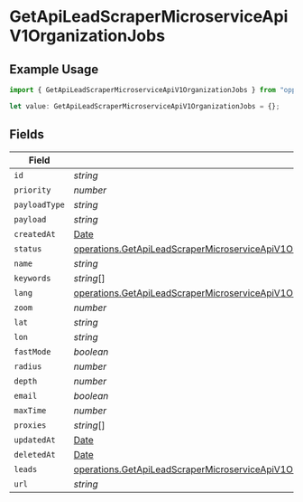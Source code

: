 # GetApiLeadScraperMicroserviceApiV1OrganizationJobs

## Example Usage

```typescript
import { GetApiLeadScraperMicroserviceApiV1OrganizationJobs } from "oppulence-backend-sdk/models/operations";

let value: GetApiLeadScraperMicroserviceApiV1OrganizationJobs = {};
```

## Fields

| Field                                                                                                                                                                                                                                                            | Type                                                                                                                                                                                                                                                             | Required                                                                                                                                                                                                                                                         | Description                                                                                                                                                                                                                                                      |
| ---------------------------------------------------------------------------------------------------------------------------------------------------------------------------------------------------------------------------------------------------------------- | ---------------------------------------------------------------------------------------------------------------------------------------------------------------------------------------------------------------------------------------------------------------- | ---------------------------------------------------------------------------------------------------------------------------------------------------------------------------------------------------------------------------------------------------------------- | ---------------------------------------------------------------------------------------------------------------------------------------------------------------------------------------------------------------------------------------------------------------- |
| `id`                                                                                                                                                                                                                                                             | *string*                                                                                                                                                                                                                                                         | :heavy_minus_sign:                                                                                                                                                                                                                                               | N/A                                                                                                                                                                                                                                                              |
| `priority`                                                                                                                                                                                                                                                       | *number*                                                                                                                                                                                                                                                         | :heavy_minus_sign:                                                                                                                                                                                                                                               | N/A                                                                                                                                                                                                                                                              |
| `payloadType`                                                                                                                                                                                                                                                    | *string*                                                                                                                                                                                                                                                         | :heavy_minus_sign:                                                                                                                                                                                                                                               | N/A                                                                                                                                                                                                                                                              |
| `payload`                                                                                                                                                                                                                                                        | *string*                                                                                                                                                                                                                                                         | :heavy_minus_sign:                                                                                                                                                                                                                                               | N/A                                                                                                                                                                                                                                                              |
| `createdAt`                                                                                                                                                                                                                                                      | [Date](https://developer.mozilla.org/en-US/docs/Web/JavaScript/Reference/Global_Objects/Date)                                                                                                                                                                    | :heavy_minus_sign:                                                                                                                                                                                                                                               | N/A                                                                                                                                                                                                                                                              |
| `status`                                                                                                                                                                                                                                                         | [operations.GetApiLeadScraperMicroserviceApiV1OrganizationOrganizationsResponse200ApplicationJSONResponseBodyDataStatus](../../models/operations/getapileadscrapermicroserviceapiv1organizationorganizationsresponse200applicationjsonresponsebodydatastatus.md) | :heavy_minus_sign:                                                                                                                                                                                                                                               | N/A                                                                                                                                                                                                                                                              |
| `name`                                                                                                                                                                                                                                                           | *string*                                                                                                                                                                                                                                                         | :heavy_minus_sign:                                                                                                                                                                                                                                               | N/A                                                                                                                                                                                                                                                              |
| `keywords`                                                                                                                                                                                                                                                       | *string*[]                                                                                                                                                                                                                                                       | :heavy_minus_sign:                                                                                                                                                                                                                                               | N/A                                                                                                                                                                                                                                                              |
| `lang`                                                                                                                                                                                                                                                           | [operations.GetApiLeadScraperMicroserviceApiV1OrganizationOrganizationsLang](../../models/operations/getapileadscrapermicroserviceapiv1organizationorganizationslang.md)                                                                                         | :heavy_minus_sign:                                                                                                                                                                                                                                               | N/A                                                                                                                                                                                                                                                              |
| `zoom`                                                                                                                                                                                                                                                           | *number*                                                                                                                                                                                                                                                         | :heavy_minus_sign:                                                                                                                                                                                                                                               | N/A                                                                                                                                                                                                                                                              |
| `lat`                                                                                                                                                                                                                                                            | *string*                                                                                                                                                                                                                                                         | :heavy_minus_sign:                                                                                                                                                                                                                                               | N/A                                                                                                                                                                                                                                                              |
| `lon`                                                                                                                                                                                                                                                            | *string*                                                                                                                                                                                                                                                         | :heavy_minus_sign:                                                                                                                                                                                                                                               | N/A                                                                                                                                                                                                                                                              |
| `fastMode`                                                                                                                                                                                                                                                       | *boolean*                                                                                                                                                                                                                                                        | :heavy_minus_sign:                                                                                                                                                                                                                                               | N/A                                                                                                                                                                                                                                                              |
| `radius`                                                                                                                                                                                                                                                         | *number*                                                                                                                                                                                                                                                         | :heavy_minus_sign:                                                                                                                                                                                                                                               | N/A                                                                                                                                                                                                                                                              |
| `depth`                                                                                                                                                                                                                                                          | *number*                                                                                                                                                                                                                                                         | :heavy_minus_sign:                                                                                                                                                                                                                                               | N/A                                                                                                                                                                                                                                                              |
| `email`                                                                                                                                                                                                                                                          | *boolean*                                                                                                                                                                                                                                                        | :heavy_minus_sign:                                                                                                                                                                                                                                               | N/A                                                                                                                                                                                                                                                              |
| `maxTime`                                                                                                                                                                                                                                                        | *number*                                                                                                                                                                                                                                                         | :heavy_minus_sign:                                                                                                                                                                                                                                               | N/A                                                                                                                                                                                                                                                              |
| `proxies`                                                                                                                                                                                                                                                        | *string*[]                                                                                                                                                                                                                                                       | :heavy_minus_sign:                                                                                                                                                                                                                                               | N/A                                                                                                                                                                                                                                                              |
| `updatedAt`                                                                                                                                                                                                                                                      | [Date](https://developer.mozilla.org/en-US/docs/Web/JavaScript/Reference/Global_Objects/Date)                                                                                                                                                                    | :heavy_minus_sign:                                                                                                                                                                                                                                               | N/A                                                                                                                                                                                                                                                              |
| `deletedAt`                                                                                                                                                                                                                                                      | [Date](https://developer.mozilla.org/en-US/docs/Web/JavaScript/Reference/Global_Objects/Date)                                                                                                                                                                    | :heavy_minus_sign:                                                                                                                                                                                                                                               | N/A                                                                                                                                                                                                                                                              |
| `leads`                                                                                                                                                                                                                                                          | [operations.GetApiLeadScraperMicroserviceApiV1OrganizationOrganizationsLeads](../../models/operations/getapileadscrapermicroserviceapiv1organizationorganizationsleads.md)[]                                                                                     | :heavy_minus_sign:                                                                                                                                                                                                                                               | N/A                                                                                                                                                                                                                                                              |
| `url`                                                                                                                                                                                                                                                            | *string*                                                                                                                                                                                                                                                         | :heavy_minus_sign:                                                                                                                                                                                                                                               | N/A                                                                                                                                                                                                                                                              |